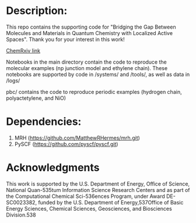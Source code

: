 # Description:
This repo contains the supporting code for "Bridging the Gap Between Molecules and Materials in Quantum Chemistry with Localized Active Spaces". Thank you for your interest in this work!
 
[ChemRxiv link](https://chemrxiv.org/engage/chemrxiv/article-details/68254fde50018ac7c53e40e2)

Notebooks in the main directory contain the code to reproduce the molecular examples (np junction model and ethylene chain). These notebooks are supported by code in /systems/ and /tools/, as well as data in /logs/

pbc/ contains the code to reproduce periodic examples (hydrogen chain, polyactetylene, and NiO)

# Dependencies:
1. MRH (https://github.com/MatthewRHermes/mrh.git)
2. PySCF (https://github.com/pyscf/pyscf.git)

# Acknowledgments
This work is supported by the U.S. Department of Energy, Office of Science, National Quan-535tum Information Science Research Centers and as part of the Computational Chemical Sci-536ences Program, under Award DE-SC0023382, funded by the U.S. Department of Energy,537Office of Basic Energy Sciences, Chemical Sciences, Geosciences, and Biosciences Division.538
